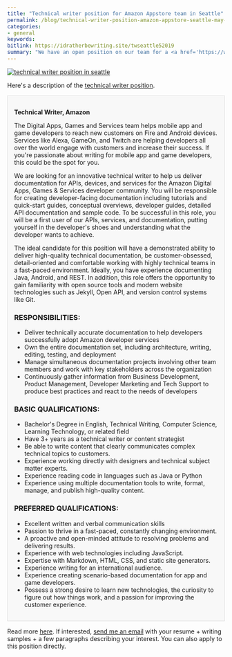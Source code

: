 ```yaml
---
title: "Technical writer position for Amazon Appstore team in Seattle"
permalink: /blog/technical-writer-position-amazon-appstore-seattle-may-2019/
categories:
- general
keywords:
bitlink: https://idratherbewriting.site/twseattle52019
summary: "We have an open position on our team for a <a href='https://www.amazon.jobs/en/jobs/854945/technical-writer'>technical writer in Seattle</a>. This position is more of a mid-level rather than a senior-level, and the person will be documenting details around the app submission process with the Amazon Appstore. Contact me if you're interested."
---
```


<a href="https://www.amazon.jobs/en/jobs/854945/technical-writer"><img src="https://idratherbewritingmedia.com/images/technical-writer-amazon-seattle.png" alt="technical writer position in seattle"/></a>

Here's a description of the [technical writer position](https://www.amazon.jobs/en/jobs/854945/technical-writer).

<div style="background-color: #f8f8f8; border: 1px solid #dedede; padding: 15px; margin: 15px 0px;">
<p><b>Technical Writer, Amazon</b></p>
<p>The Digital Apps, Games and Services team helps mobile app and game developers to reach new customers on Fire and Android devices. Services like Alexa, GameOn, and Twitch are helping developers all over the world engage with customers and increase their success. If you're passionate about writing for mobile app and game developers, this could be the spot for you.</p>
<p>We are looking for an innovative technical writer to help us deliver documentation for APIs, devices, and services for the Amazon Digital Apps, Games & Services developer community. You will be responsible for creating developer-facing documentation including tutorials and quick-start guides, conceptual overviews, developer guides, detailed API documentation and sample code. To be successful in this role, you will be a first user of our APIs, services, and documentation, putting yourself in the developer's shoes and understanding what the developer wants to achieve.</p>
<p>The ideal candidate for this position will have a demonstrated ability to deliver high-quality technical documentation, be customer-obsessed, detail-oriented and comfortable working with highly technical teams in a fast-paced environment. Ideally, you have experience documenting Java, Android, and REST. In addition, this role offers the opportunity to gain familiarity with open source tools and modern website technologies such as Jekyll, Open API, and version control systems like Git.</p>
<h3>RESPONSIBILITIES:</h3>
<ul>
<li>Deliver technically accurate documentation to help developers successfully adopt Amazon developer services</li>
<li>Own the entire documentation set, including architecture, writing, editing, testing, and deployment</li>
<li>Manage simultaneous documentation projects involving other team members and work with key stakeholders across the organization</li>
<li>Continuously gather information from Business Development, Product Management, Developer Marketing and Tech Support to produce best practices and react to the needs of developers</li>
</ul>
<h3>BASIC QUALIFICATIONS:</h3>
<ul>
<li>Bachelor's Degree in English, Technical Writing, Computer Science, Learning Technology, or related field</li>
<li>Have 3+ years as a technical writer or content strategist</li>
<li>Be able to write content that clearly communicates complex technical topics to customers.</li>
<li>Experience working directly with designers and technical subject matter experts.</li>
<li>Experience reading code in languages such as Java or Python</li>
<li>Experience using multiple documentation tools to write, format, manage, and publish high-quality content.</li>
</ul>
<h3>PREFERRED QUALIFICATIONS:</h3>
<ul>
<li>Excellent written and verbal communication skills</li>
<li>Passion to thrive in a fast-paced, constantly changing environment.</li>
<li>A proactive and open-minded attitude to resolving problems and delivering results.</li>
<li>Experience with web technologies including JavaScript.</li>
<li>Expertise with Markdown, HTML, CSS, and static site generators.</li>
<li>Experience writing for an international audience.</li>
<li>Experience creating scenario-based documentation for app and game developers.</li>
<li>Possess a strong desire to learn new technologies, the curiosity to figure out how things work, and a passion for improving the customer experience.</li>
</ul>
</div>

Read more [here](https://www.amazon.jobs/en/jobs/854945/technical-writer). If interested, [send me an email](/contact/) with your resume + writing samples + a few paragraphs describing your interest. You can also apply to this position directly.
